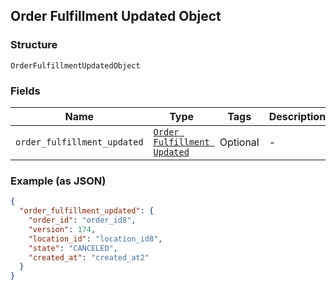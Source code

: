 ## Order Fulfillment Updated Object

### Structure

`OrderFulfillmentUpdatedObject`

### Fields

| Name | Type | Tags | Description |
|  --- | --- | --- | --- |
| `order_fulfillment_updated` | [`Order Fulfillment Updated`](/doc/models/order-fulfillment-updated.md) | Optional | - |

### Example (as JSON)

```json
{
  "order_fulfillment_updated": {
    "order_id": "order_id8",
    "version": 174,
    "location_id": "location_id8",
    "state": "CANCELED",
    "created_at": "created_at2"
  }
}
```

